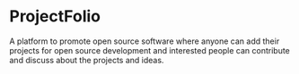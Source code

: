 # ProjectFolio
A platform to promote open source software where anyone can add their projects for open source development and interested people can contribute and discuss about the projects and ideas.
